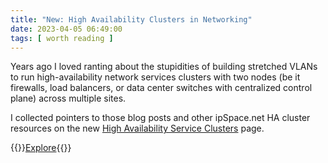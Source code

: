 ```yaml
---
title: "New: High Availability Clusters in Networking"
date: 2023-04-05 06:49:00
tags: [ worth reading ]
---
```

Years ago I loved ranting about the stupidities of building stretched VLANs to run high-availability network services clusters with two nodes (be it firewalls, load balancers, or data center switches with centralized control plane) across multiple sites.

I collected pointers to those blog posts and other ipSpace.net HA cluster resources on the new [High Availability Service Clusters](/series/ha-cluster.html) page. 

{{<jump>}}[Explore](/series/ha-cluster.html){{</jump>}}